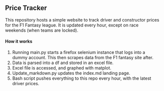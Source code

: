## Price Tracker

This repository hosts a simple website to track driver and constructor prices for the F1 Fantasy league. It is updated every hour, except on race weekends (when teams are locked).

#### How it works

1. Running main.py starts a firefox selenium instance that logs into a dummy account. This then scrapes data from the F1 fantasy site after.
2. Data is parsed into a df and stored in an excel file.
3. Excel file is accessed, and graphed with matplot.
4. Update_markdown.py updates the index.md landing page.
5. Bash script pushes everything to this repo every hour, with the latest driver prices.





